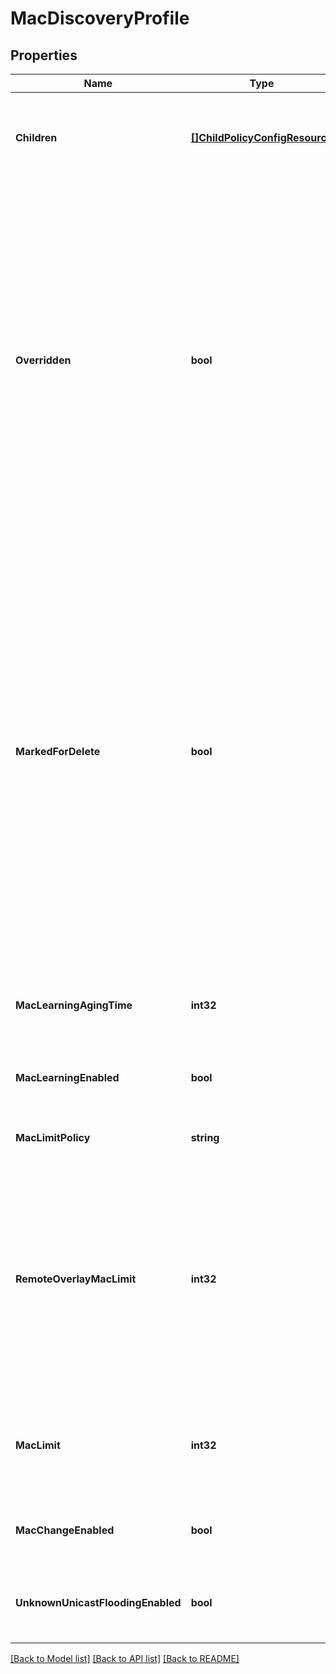 # MacDiscoveryProfile

## Properties
Name | Type | Description | Notes
------------ | ------------- | ------------- | -------------
**Children** | [**[]ChildPolicyConfigResource**](ChildPolicyConfigResource.md) | subtree for this type within policy tree containing nested elements.  | [optional] [default to null]
**Overridden** | **bool** | Global intent objects cannot be modified by the user. However, certain global intent objects can be overridden locally by use of this property. In such cases, the overridden local values take precedence over the globally defined values for the properties.  | [optional] [default to false]
**MarkedForDelete** | **bool** | Intent objects are not directly deleted from the system when a delete is invoked on them. They are marked for deletion and only when all the realized entities for that intent object gets deleted, the intent object is deleted. Objects that are marked for deletion are not returned in GET call. One can use the search API to get these objects.  | [optional] [default to false]
**MacLearningAgingTime** | **int32** | Indicates how long learned MAC address remain. | [optional] [default to 600]
**MacLearningEnabled** | **bool** | Allowing source MAC address learning | [default to null]
**MacLimitPolicy** | **string** | The policy after MAC Limit is exceeded | [optional] [default to MAC_LIMIT_POLICY.ALLOW]
**RemoteOverlayMacLimit** | **int32** | This property specifies the limit on the maximum number of MACs learned for a remote virtual machine&#x27;s MAC to VTEP binding per overlay logical switch.  | [optional] [default to 2048]
**MacLimit** | **int32** | The maximum number of MAC addresses that can be learned on this port | [optional] [default to 4096]
**MacChangeEnabled** | **bool** | Allowing source MAC address change | [optional] [default to false]
**UnknownUnicastFloodingEnabled** | **bool** | Allowing flooding for unlearned MAC for ingress traffic | [optional] [default to true]

[[Back to Model list]](../README.md#documentation-for-models) [[Back to API list]](../README.md#documentation-for-api-endpoints) [[Back to README]](../README.md)

